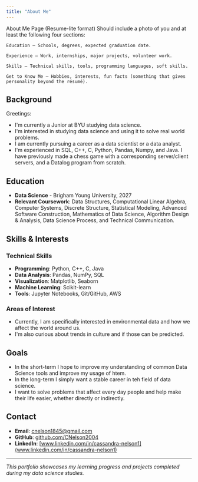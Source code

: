 ```yaml
---
title: "About Me"
---
```


About Me Page (Resume-lite format)
Should include a photo of you and at least the following four sections:

    Education – Schools, degrees, expected graduation date.

    Experience – Work, internships, major projects, volunteer work.

    Skills – Technical skills, tools, programming languages, soft skills.

    Get to Know Me – Hobbies, interests, fun facts (something that gives personality beyond the résumé).

## Background

Greetings:

- I'm currently a Junior at BYU studying data science. 
- I'm interested in studying data science and using it to solve real world problems.
- I am currently pursuing a career as a data scientist or a data analyst. 
- I'm experienced in SQL, C++, C, Python, Pandas, Numpy, and Java. I have previously made a chess game with a corresponding server/client servers, and a Datalog program from scratch.

## Education

- **Data Science** - Brigham Young University, 2027
- **Relevant Coursework**: Data Structures, Computational Linear Algebra, Computer Systems, Discrete Structure, Statistical Modeling, Advanced Software Construction, Mathematics of Data Science, Algorithm Design & Analysis, Data Science Process, and Technical Communication.

## Skills & Interests

### Technical Skills
- **Programming**: Python, C++, C, Java
- **Data Analysis**: Pandas, NumPy, SQL
- **Visualization**: Matplotlib, Seaborn
- **Machine Learning**: Scikit-learn
- **Tools**: Jupyter Notebooks, Git/GitHub, AWS

### Areas of Interest
- Currently, I am specifically interested in environmental data and how we affect the world around us.
- I'm also curious about trends in culture and if those can be predicted. 

## Goals

- In the short-term I hope to improve my understanding of common Data Science tools and improve my usage of htem.
- In the long-term I simply want a stable career in teh field of data science. 
- I want to solve problems that affect every day people and help make their life easier, whether directly or indirectly. 

## Contact

- **Email**: cnelson1845@gmail.com
- **GitHub**: [github.com/CNelson2004](https://github.com/CNelson2004)
- **LinkedIn**: [www.linkedin.com/in/cassandra-nelson1](www.linkedin.com/in/cassandra-nelson1)

---

*This portfolio showcases my learning progress and projects completed during my data science studies.*
